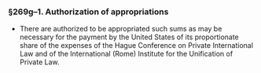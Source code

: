 ### §269g–1. Authorization of appropriations
* There are authorized to be appropriated such sums as may be necessary for the payment by the United States of its proportionate share of the expenses of the Hague Conference on Private International Law and of the International (Rome) Institute for the Unification of Private Law.